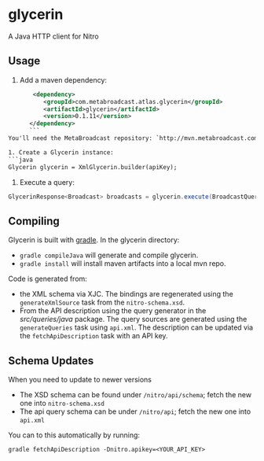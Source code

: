 glycerin
========

A Java HTTP client for Nitro

Usage
-----

1. Add a maven dependency:
```xml
       <dependency>
          <groupId>com.metabroadcast.atlas.glycerin</groupId>
          <artifactId>glycerin</artifactId>
          <version>0.1.11</version>
      </dependency>
      ```
You'll need the MetaBroadcast repository: `http://mvn.metabroadcast.com/all`

1. Create a Glycerin instance: 
```java
Glycerin glycerin = XmlGlycerin.builder(apiKey);
```

1. Execute a query: 
```java
GlycerinResponse<Broadcast> broadcasts = glycerin.execute(BroadcastQuery.builder() .withDescendantsOf("b039gr8y").build());
```

Compiling
---------

Glycerin is built with [gradle](http://gradle.org "Gradle"). In the glycerin directory:

* `gradle compileJava` will generate and compile glycerin.
* `gradle install` will install maven artifacts into a local mvn repo.

Code is generated from:

* the XML schema via XJC. The bindings are regenerated using the `generateXmlSource` task from the `nitro-schema.xsd`.  
* From the API description using the query generator in the _src/queries/java_ package. The query sources are generated using the `generateQueries` task using `api.xml`. The description can be updated via the `fetchApiDescription` task with an API key.

Schema Updates
--------------

When you need to update to newer versions

 * The XSD schema can be found under `/nitro/api/schema`; fetch the new one into `nitro-schema.xsd`
 * The api query schema can be under `/nitro/api`; fetch the new one into `api.xml`

You can to this automatically by running:
```
gradle fetchApiDescription -Dnitro.apikey=<YOUR_API_KEY>
```

